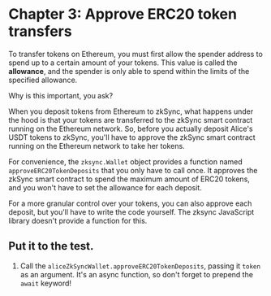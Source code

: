 # Chapter 3: Approve ERC20 token transfers

To transfer tokens on Ethereum, you must first allow the spender address to spend up to a certain amount of your tokens. This value is called the **allowance**, and the spender is only able to spend within the limits of the specified allowance.

Why is this important, you ask?

When you deposit tokens from Ethereum to zkSync, what happens under the hood is that your tokens are transferred to the zkSync smart contract running on the Ethereum network. So, before you actually deposit Alice's USDT tokens to zkSync, you'll have to approve the zkSync smart contract running on the Ethereum network to take her tokens.

For convenience, the `zksync.Wallet` object provides a function named `approveERC20TokenDeposits` that you only have to call once. It approves the zkSync smart contract to spend the maximum amount of ERC20 tokens, and you won't have to set the allowance for each deposit.

For a more granular control over your tokens, you can also approve each deposit, but you'll have to write the code yourself. The zksync JavaScript library doesn't provide a function for this.

## Put it to the test.


1. Call the `aliceZkSyncWallet.approveERC20TokenDeposits`, passing it `token` as an argument. It's an async function, so don't forget to prepend the `await` keyword!
